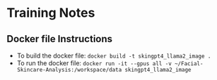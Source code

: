 # Training Notes

## Docker file Instructions

- To build the docker file: `docker build -t skingpt4_llama2_image .`
- To run the docker file: `docker run -it --gpus all -v ~/Facial-Skincare-Analysis:/workspace/data skingpt4_llama2_image`

